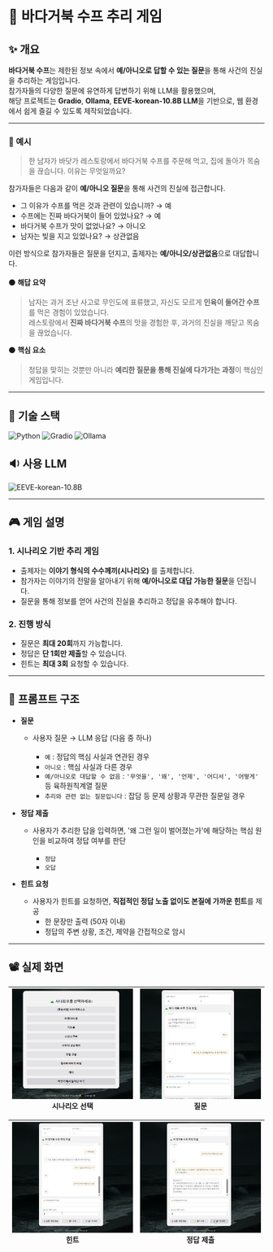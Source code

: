 # 🐢 바다거북 수프 추리 게임
## ✨ 개요

**바다거북 수프**는 제한된 정보 속에서 **예/아니오로 답할 수 있는 질문**을 통해 사건의 진실을 추리하는 게임입니다.  </br>
참가자들의 다양한 질문에 유연하게 답변하기 위해 LLM을 활용했으며, </br> 
해당 프로젝트는 **Gradio**, **Ollama**, **EEVE-korean-10.8B LLM**을 기반으로, 웹 환경에서 쉽게 즐길 수 있도록 제작되었습니다. </br> 

---

### 🙌 예시
> 한 남자가 바닷가 레스토랑에서 바다거북 수프를 주문해 먹고, 집에 돌아가 목숨을 끊습니다. 
이유는 무엇일까요? </br> 


참가자들은 다음과 같이 **예/아니오 질문**을 통해 사건의 진실에 접근합니다.

- 그 이유가 수프를 먹은 것과 관련이 있습니까? → 예  
- 수프에는 진짜 바다거북이 들어 있었나요? → 예  
- 바다거북 수프가 맛이 없었나요? → 아니오  
- 남자는 빚을 지고 있었나요? → 상관없음

이런 방식으로 참가자들은 질문을 던지고, 출제자는 **예/아니오/상관없음**으로 대답합니다. </br> 
</br> 
⚫ **해답 요약**  
> 남자는 과거 조난 사고로 무인도에 표류했고, 자신도 모르게 **인육이 들어간 수프**를 먹은 경험이 있었습니다.  
레스토랑에서 **진짜 바다거북 수프**의 맛을 경험한 후, 과거의 진실을 깨닫고 목숨을 끊었습니다.

⚫ **핵심 요소**  
> 정답을 맞히는 것뿐만 아니라 **예리한 질문을 통해 진실에 다가가는 과정**이 핵심인 게임입니다.

---

## 🔧 기술 스택

![Python](https://img.shields.io/badge/Python-3776AB?style=flat-square&logo=python&logoColor=white)
![Gradio](https://img.shields.io/badge/Gradio-FFB300?style=flat-square&logo=gradio&logoColor=white)
![Ollama](https://img.shields.io/badge/Ollama-000000?style=flat-square)

## 🔉 사용 LLM
![EEVE-korean-10.8B](https://img.shields.io/badge/EEVE--korean--10.8B-FF69B4?style=flat-square)

---

## 🎮 게임 설명

### 1. 시나리오 기반 추리 게임

- 출제자는 **이야기 형식의 수수께끼(시나리오)** 를 출제합니다.
- 참가자는 이야기의 전말을 알아내기 위해 **예/아니오로 대답 가능한 질문**을 던집니다.
- 질문을 통해 정보를 얻어 사건의 진실을 추리하고 정답을 유추해야 합니다.

### 2. 진행 방식

- 질문은 **최대 20회**까지 가능합니다.
- 정답은 **단 1회만 제출**할 수 있습니다.
- 힌트는 **최대 3회** 요청할 수 있습니다.
---

## 🧩 프롬프트 구조

- **질문**
  - 사용자 질문 → LLM 응답 (다음 중 하나) </br> </br> 
    - `예` : 정답의 핵심 사실과 연관된 경우  
    - `아니오` : 핵심 사실과 다른 경우
    - `예/아니오로 대답할 수 없음` : `'무엇을', '왜', '언제', '어디서', '어떻게'` 등 육하원칙계열 질문
    - `추리와 관련 없는 질문입니다` : 잡담 등 문제 상황과 무관한 질문일 경우  </br> 
 
- **정답 제출**
  - 사용자가 추리한 답을 입력하면, '왜 그런 일이 벌어졌는가'에 해당하는 핵심 원인을 비교하여 정답 여부를 판단 </br> </br> 
    - `정답`
    - `오답` </br> 

- **힌트 요청**
  - 사용자가 힌트를 요청하면, **직접적인 정답 노출 없이도 본질에 가까운 힌트**를 제공
    - 한 문장만 출력 (50자 이내)
    - 정답의 주변 상황, 조건, 제약을 간접적으로 암시

---

## 📽️ 실제 화면
| <img src="./img/1.jpg" width="500"/><br>시나리오 선택 | <img src="./img/2.jpg" width="500"/><br>질문 |
|--------------------------------------------------------|------------------------------------------------|

| <img src="./img/3.jpg" width="500"/><br>힌트           | <img src="./img/4.jpg" width="500"/><br>정답 제출 |
|--------------------------------------------------------|------------------------------------------------|
